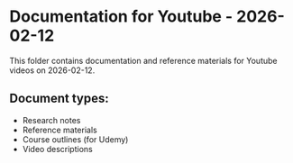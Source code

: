# Documentation for Youtube - 2026-02-12

This folder contains documentation and reference materials for Youtube videos on 2026-02-12.

## Document types:
- Research notes
- Reference materials
- Course outlines (for Udemy)
- Video descriptions
